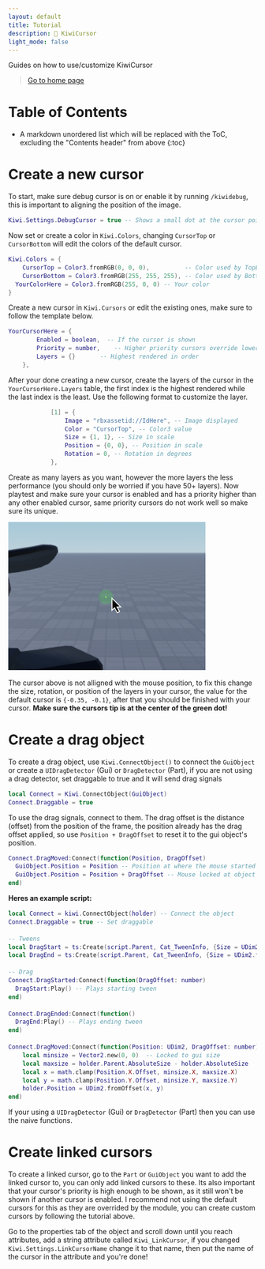 ```yaml
---
layout: default
title: Tutorial
description: 🥝 KiwiCursor
light_mode: false
---
```


Guides on how to use/customize KiwiCursor

> [Go to home page](./)

# Table of Contents

* A markdown unordered list which will be replaced with the ToC, excluding the "Contents header" from above
{:toc}

# Create a new cursor

To start, make sure debug cursor is on or enable it by running ``/kiwidebug``, this is important to aligning the position of the image.

```lua
Kiwi.Settings.DebugCursor = true -- Shows a small dot at the cursor point
```

Now set or create a color in ``Kiwi.Colors``, changing ``CursorTop`` or ``CursorBottom`` will edit the colors of the default cursor.

```lua
Kiwi.Colors = {
	CursorTop = Color3.fromRGB(0, 0, 0),          -- Color used by TopLayer
	CursorBottom = Color3.fromRGB(255, 255, 255), -- Color used by BottomLayer
  YourColorHere = Color3.fromRGB(255, 0, 0) -- Your color
}
```

Create a new cursor in ``Kiwi.Cursors`` or edit the existing ones, make sure to follow the template below.

```lua
YourCursorHere = {
		Enabled = boolean,  -- If the cursor is shown
		Priority = number,    -- Higher priority cursors override lower priority cursors
		Layers = {}       -- Highest rendered in order
	},
```

After your done creating a new cursor, create the layers of the cursor in the ``YourCursorHere.Layers`` table, the first index is the highest rendered while the last index is the least. Use the following format to customize the layer.

```lua	
			[1] = {
				Image = "rbxassetid://IdHere", -- Image displayed
				Color = "CursorTop", -- Color3 value
				Size = {1, 1}, -- Size in scale
				Position = {0, 0}, -- Position in scale
				Rotation = 0, -- Rotation in degrees
			},
```

Create as many layers as you want, however the more layers the less performance (you should only be worried if you have 50+ layers). Now playtest and make sure your cursor is enabled and has a priority higher than any other enabled cursor, same priority cursors do not work well so make sure its unique.

![UnallignedCursor](https://raw.githubusercontent.com/TextibIe/kiwicursor/refs/heads/main/assets/images/unallignedcursor.png)

The cursor above is not alligned with the mouse position, to fix this change the size, rotation, or position of the layers in your cursor, the value for the default cursor is ``{-0.35, -0.1}``, after that you should be finished with your cursor. **Make sure the cursors tip is at the center of the green dot!**

# Create a drag object


To create a drag object, use ``Kiwi.ConnectObject()`` to connect the ``GuiObject`` or create a ``UIDragDetector`` (Gui) or ``DragDetector`` (Part), if you are not using a drag detector, set draggable to true and it will send drag signals

```lua
local Connect = Kiwi.ConnectObject(GuiObject)
Connect.Draggable = true
```

To use the drag signals, connect to them. The drag offset is the distance (offset) from the position of the frame, the position already has the drag offset applied, so use ``Position + DragOffset`` to reset it to the gui object's position.

```lua
Connect.DragMoved:Connect(function(Position, DragOffset)
  GuiObject.Position = Position -- Position at where the mouse started the grab
  GuiObject.Position = Position + DragOffset -- Mouse locked at object's position
end)
```

**Heres an example script:**

```lua
local Connect = kiwi.ConnectObject(holder) -- Connect the object
Connect.Draggable = true -- Set draggable

-- Tweens
local DragStart = ts:Create(script.Parent, Cat_TweenInfo, {Size = UDim2.fromScale(1, 0.7)})
local DragEnd = ts:Create(script.Parent, Cat_TweenInfo, {Size = UDim2.fromScale(1, 1)})

-- Drag
Connect.DragStarted:Connect(function(DragOffset: number) 
  DragStart:Play() -- Plays starting tween
end)

Connect.DragEnded:Connect(function() 
  DragEnd:Play() -- Plays ending tween
end)

Connect.DragMoved:Connect(function(Position: UDim2, DragOffset: number)
	local minsize = Vector2.new(0, 0)  -- Locked to gui size
	local maxsize = holder.Parent.AbsoluteSize - holder.AbsoluteSize
	local x = math.clamp(Position.X.Offset, minsize.X, maxsize.X)
	local y = math.clamp(Position.Y.Offset, minsize.Y, maxsize.Y)
	holder.Position = UDim2.fromOffset(x, y)
end)
```

If your using a ``UIDragDetector`` (Gui) or ``DragDetector`` (Part) then you can use the naive functions.

# Create linked cursors

To create a linked cursor, go to the ``Part`` or ``GuiObject`` you want to add the linked cursor to, you can only add linked cursors to these. Its also important that your cursor's priority is high enough to be shown, as it still won't be shown if another cursor is enabled. I recommend not using the default cursors for this as they are overrided by the module, you can create custom cursors by following the tutorial above.

Go to the properties tab of the object and scroll down until you reach attributes, add a string attribute called ``Kiwi_LinkCursor``, if you changed ``Kiwi.Settings.LinkCursorName`` change it to that name, then put the name of the cursor in the attribute and you're done!
